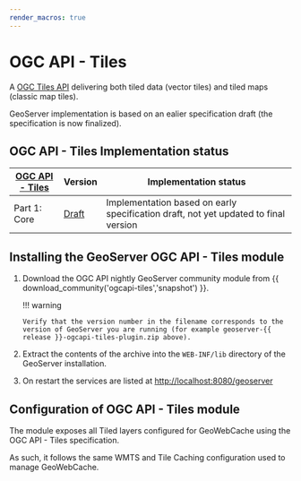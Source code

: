 ```yaml
---
render_macros: true
---
```


# OGC API - Tiles

A [OGC Tiles API](https://github.com/opengeospatial/OGC-API-Tiles) delivering both tiled data (vector tiles) and tiled maps (classic map tiles).

GeoServer implementation is based on an ealier specification draft (the specification is now finalized).

## OGC API - Tiles Implementation status

| [OGC API - Tiles](https://github.com/opengeospatial/ogcapi-tiles) | Version                                          | Implementation status                                                               |
|-------------------------------------------------------------------|--------------------------------------------------|-------------------------------------------------------------------------------------|
| Part 1: Core                                                      | [Draft](https://docs.ogc.org/DRAFTS/20-057.html) | Implementation based on early specification draft, not yet updated to final version |

## Installing the GeoServer OGC API - Tiles module

1.  Download the OGC API nightly GeoServer community module from {{ download_community('ogcapi-tiles','snapshot') }}.

    !!! warning

        Verify that the version number in the filename corresponds to the version of GeoServer you are running (for example geoserver-{{ release }}-ogcapi-tiles-plugin.zip above).

2.  Extract the contents of the archive into the `WEB-INF/lib` directory of the GeoServer installation.

3.  On restart the services are listed at <http://localhost:8080/geoserver>

## Configuration of OGC API - Tiles module

The module exposes all Tiled layers configured for GeoWebCache using the OGC API - Tiles specification.

As such, it follows the same WMTS and Tile Caching configuration used to manage GeoWebCache.
